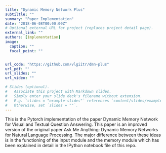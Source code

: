 ```yaml
---
title: "Dynamic Memory Network Plus"
subtiltle: "" 
summary: "Paper Implementation"
date: "2018-06-08T00:00:00Z"
# Optional external URL for project (replaces project detail page).
external_link: ""
authors: [Implementation]
image:
  caption: ""
  focal_point: ""


url_code: "https://github.com/vlgiitr/dmn-plus"
url_pdf: ""
url_slides: ""
url_video: ""

# Slides (optional).
#   Associate this project with Markdown slides.
#   Simply enter your slide deck's filename without extension.
#   E.g. `slides = "example-slides"` references `content/slides/example-slides.md`.
#   Otherwise, set `slides = ""`.
---
```


This is the Pytorch implementation of the paper Dynamic Memory Network for Visual and Textual Question Answering. This paper is an improved version of the original paper Ask Me Anything: Dynamic Memory Networks for Natural Language Processing. The major difference between these ideas is in the functioning of the input module and the memory module which has been explained in detail in the IPython notebook file of this repo.



